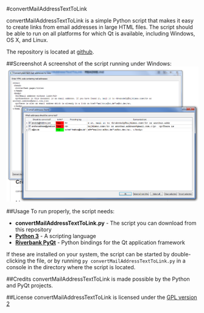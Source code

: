 #convertMailAddressTextToLink

convertMailAddressTextToLink is a simple Python script that makes it easy to create links from email addresses in large HTML files. The script should be able to run on all platforms for which Qt is available, including Windows, OS X, and Linux.

The repository is located at [github](https://github.com/Frans0/convertMailAddressTextToLink).

##Screenshot
A screenshot of the script running under Windows:
![screenshot](https://raw.githubusercontent.com/Frans0/convertMailAddressTextToLink/master/screenshots/convertMailAddressTextToLink.png)

##Usage
To run properly, the script needs:
* __convertMailAddressTextToLink.py__ - The script you can download from this repository
* __[Python 3](https://www.python.org/)__ - A scripting language
* __[Riverbank PyQt](http://www.riverbankcomputing.co.uk/software/pyqt/intro)__ - Python bindings for the Qt application framework

If these are installed on your system, the script can be started by double-clicking the file, or by running `py convertMailAddressTextToLink.py` in a console in the directory where the script is located. 
 

##Credits
convertMailAddressTextToLink is made possible by the Python and PyQt projects.

##License
convertMailAddressTextToLink is licensed under the [GPL version 2](http://www.gnu.org/licenses/gpl-2.0.html)
